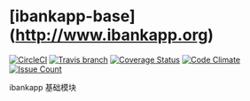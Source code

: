 # [ibankapp-base] (http://www.ibankapp.org) 
[![CircleCI](https://circleci.com/gh/ibankapp/ibankapp-base.svg?style=svg)](https://circleci.com/gh/ibankapp/ibankapp-base) [![Travis branch](https://img.shields.io/travis/ibankapp/ibankapp-base.svg?maxAge=2592000?style=flat)](https://travis-ci.org/ibankapp/ibankapp-base) [![Coverage Status](https://img.shields.io/codecov/c/github/ibankapp/ibankapp-base.svg?style=flat)](https://codecov.io/gh/ibankapp/ibankapp-base) [![Code Climate](https://codeclimate.com/github/ibankapp/ibankapp-base/badges/gpa.svg)](https://codeclimate.com/github/ibankapp/ibankapp-base) [![Issue Count](https://codeclimate.com/github/ibankapp/ibankapp-base/badges/issue_count.svg)](https://codeclimate.com/github/ibankapp/ibankapp-base)

ibankapp 基础模块
